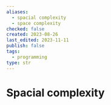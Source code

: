 ```yaml
---
aliases:
  - spacial complexity
  - space complexity
checked: false
created: 2023-08-26
last_edited: 2023-11-11
publish: false
tags:
  - programming
type: str
---
```

# Spacial complexity
